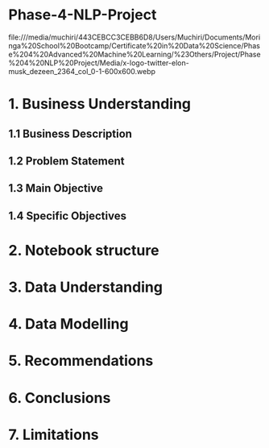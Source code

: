 # Phase-4-NLP-Project
file:///media/muchiri/443CEBCC3CEBB6D8/Users/Muchiri/Documents/Moringa%20School%20Bootcamp/Certificate%20in%20Data%20Science/Phase%204%20Advanced%20Machine%20Learning/%23Others/Project/Phase%204%20NLP%20Project/Media/x-logo-twitter-elon-musk_dezeen_2364_col_0-1-600x600.webp
# 1. Business Understanding
## 1.1 Business Description
## 1.2 Problem Statement
## 1.3 Main Objective
## 1.4 Specific Objectives
# 2. Notebook structure
# 3. Data Understanding
# 4. Data Modelling
# 5. Recommendations
# 6. Conclusions
# 7. Limitations
